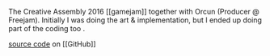 The Creative Assembly 2016 [[gamejam]] together with Orcun (Producer @ Freejam).
Initially I was doing the art & implementation, but I ended up doing part of the coding too .

[source code](https://github.com/hannesdelbeke/2016-CA-gamejam) on [[GitHub]] 